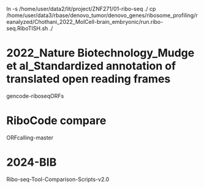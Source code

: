 ln -s /home/user/data2/lit/project/ZNF271/01-ribo-seq ./
cp /home/user/data3/rbase/denovo_tumor/denovo_genes/ribosome_profiling/reanalyzed/Chothani_2022_MolCell-brain_embryonic/run.ribo-seq.RiboTISH.sh ./

# 2022_Nature Biotechnology_Mudge et al_Standardized annotation of translated open reading frames
gencode-riboseqORFs

# RiboCode compare
ORFcalling-master

# 2024-BIB
Ribo-seq-Tool-Comparison-Scripts-v2.0